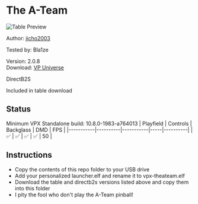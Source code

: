 # The A-Team

![Table Preview](https://vpuniverse.com/screenshots/monthly_2023_12/Tabla_Play.jpg.5d8bd07d4e8f1348e5cb174ea4562e59.jpg)

Author: [jicho2003](https://vpuniverse.com/profile/15718-jicho2003/) 

Tested by: Bla1ze

Version: 2.0.8  
Download: [VP Universe](https://vpuniverse.com/files/file/17525-the-a-team-original-pinball/)

DirectB2S

Included in table download

## Status 

Minimum VPX Standalone build: 10.8.0-1983-a764013
| Playfield | Controls | Backglass | DMD | FPS | 
|-----------|----------|-----------|-----|----------|
| :white_check_mark: | :white_check_mark: | :white_check_mark: | :white_check_mark: | 50 |

## Instructions

- Copy the contents of this repo folder to your USB drive
- Add your personalized launcher.elf and rename it to vpx-theateam.elf
- Download the table and directb2s versions listed above and copy them into this folder
- I pity the fool who don't play the A-Team pinball!
